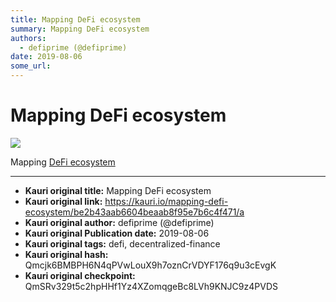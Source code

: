```yaml
---
title: Mapping DeFi ecosystem
summary: Mapping DeFi ecosystem
authors:
  - defiprime (@defiprime)
date: 2019-08-06
some_url: 
---
```


# Mapping DeFi ecosystem


![](https://ipfs.infura.io/ipfs/QmYAhAZirg3hztyMbo1dTzbM6MX4Vu5DeMEREqNhPJS9Zy)

Mapping [DeFi ecosystem](https://defiprime.com) 


---

- **Kauri original title:** Mapping DeFi ecosystem
- **Kauri original link:** https://kauri.io/mapping-defi-ecosystem/be2b43aab6604beaab8f95e7b6c4f471/a
- **Kauri original author:** defiprime (@defiprime)
- **Kauri original Publication date:** 2019-08-06
- **Kauri original tags:** defi, decentralized-finance
- **Kauri original hash:** Qmcjk6BMBPH6N4qPVwLouX9h7oznCrVDYF176q9u3cEvgK
- **Kauri original checkpoint:** QmSRv329t5c2hpHHf1Yz4XZomqgeBc8LVh9KNJC9z4PVDS



